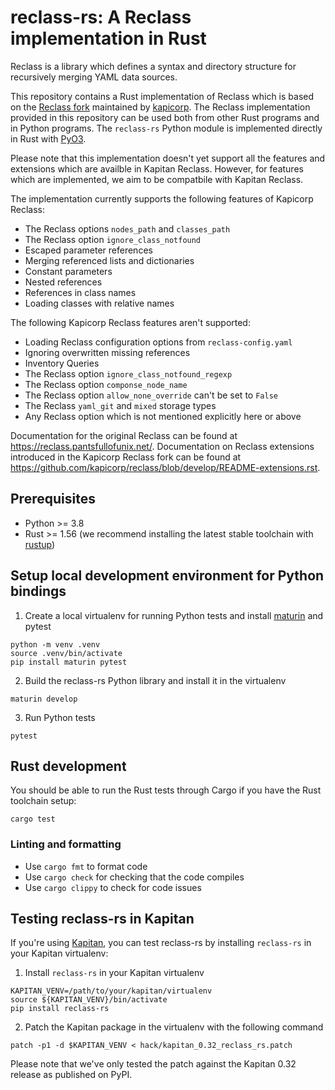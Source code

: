 # reclass-rs: A Reclass implementation in Rust

Reclass is a library which defines a syntax and directory structure for recursively merging YAML data sources.

This repository contains a Rust implementation of Reclass which is based on the [Reclass fork](https://github.com/kapicorp/reclass) maintained by [kapicorp](https://github.com/kapicorp/).
The Reclass implementation provided in this repository can be used both from other Rust programs and in Python programs.
The `reclass-rs` Python module is implemented directly in Rust with [PyO3](https://pyo3.rs/latest/).

Please note that this implementation doesn't yet support all the features and extensions which are availble in Kapitan Reclass.
However, for features which are implemented, we aim to be compatbile with Kapitan Reclass.

The implementation currently supports the following features of Kapicorp Reclass:

* The Reclass options `nodes_path` and `classes_path`
* The Reclass option `ignore_class_notfound`
* Escaped parameter references
* Merging referenced lists and dictionaries
* Constant parameters
* Nested references
* References in class names
* Loading classes with relative names

The following Kapicorp Reclass features aren't supported:

* Loading Reclass configuration options from `reclass-config.yaml`
* Ignoring overwritten missing references
* Inventory Queries
* The Reclass option `ignore_class_notfound_regexp`
* The Reclass option `componse_node_name`
* The Reclass option `allow_none_override` can't be set to `False`
* The Reclass `yaml_git` and `mixed` storage types
* Any Reclass option which is not mentioned explicitly here or above

Documentation for the original Reclass can be found at https://reclass.pantsfullofunix.net/.
Documentation on Reclass extensions introduced in the Kapicorp Reclass fork can be found at https://github.com/kapicorp/reclass/blob/develop/README-extensions.rst.

## Prerequisites

* Python >= 3.8
* Rust >= 1.56 (we recommend installing the latest stable toolchain with [rustup])

## Setup local development environment for Python bindings

1. Create a local virtualenv for running Python tests and install [maturin] and pytest

```
python -m venv .venv
source .venv/bin/activate
pip install maturin pytest
```

2. Build the reclass-rs Python library and install it in the virtualenv

```
maturin develop
```

3. Run Python tests

```
pytest
```

## Rust development

You should be able to run the Rust tests through Cargo if you have the Rust toolchain setup:

```
cargo test
```

### Linting and formatting

* Use `cargo fmt` to format code
* Use `cargo check` for checking that the code compiles
* Use `cargo clippy` to check for code issues

## Testing reclass-rs in Kapitan


If you're using [Kapitan], you can test reclass-rs by installing `reclass-rs` in your Kapitan virtualenv:

1. Install `reclass-rs` in your Kapitan virtualenv

```
KAPITAN_VENV=/path/to/your/kapitan/virtualenv
source ${KAPITAN_VENV}/bin/activate
pip install reclass-rs
```

2. Patch the Kapitan package in the virtualenv with the following command

```
patch -p1 -d $KAPITAN_VENV < hack/kapitan_0.32_reclass_rs.patch
```

Please note that we've only tested the patch against the Kapitan 0.32 release as published on PyPI.


[rustup]: https://rustup.rs/
[maturin]: https://github.com/PyO3/maturin
[Kapitan]: https://kapitan.dev
